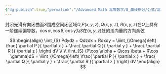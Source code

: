 ```yaml
---
{"dg-publish":true,"permalink":"/Advanced Math 高等数学/8_曲线积分/公式/高斯公式/","tags":["高数","微积分","定理"]}
---
```


封闭光滑有向闭曲面$S$围成空间闭区域$\Omega$,$P(x,y,z),Q(x,y,z),R(x,y,z)$在$\Omega$上具有一阶连续偏导数，$\cos \alpha,\cos \beta,\cos \gamma$为$S$在$(x,y,z)$处的法向量的方向余弦

$$
\begin{align}
\iint_{S} Pdydz + Qdzdx + Rdxdy  
= \iiint_{\Omega}\left( \frac{ \partial P }{ \partial x }  + \frac{ \partial Q }{ \partial y }  + \frac{ \partial R }{ \partial z }  \right) dV \\
 \\
\iint_{S} (P\cos \alpha + Q\cos \beta + R\cos \gamma)dS = \iiint_{\Omega}\left( \frac{ \partial P }{ \partial x }  + \frac{ \partial Q }{ \partial y }  + \frac{ \partial R }{ \partial z }  \right) dV
\end{align}
$$